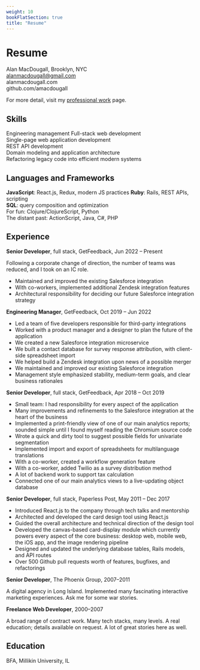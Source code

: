 ```yaml
---
weight: 10
bookFlatSection: true
title: "Resume"
---
```


# Resume

Alan MacDougall, Brooklyn, NYC  
alanmacdougall@gmail.com  
alanmacdougall.com  
github.com/amacdougall  

For more detail, visit my [professional work](/professional-work) page.

## Skills

Engineering management
Full-stack web development  
Single-page web application development  
REST API development  
Domain modeling and application architecture  
Refactoring legacy code into efficient modern systems  

## Languages and Frameworks

**JavaScript**: React.js, Redux, modern JS practices
**Ruby**: Rails, REST APIs, scripting  
**SQL**: query composition and optimization  
For fun: Clojure/ClojureScript, Python  
The distant past: ActionScript, Java, C#, PHP  

## Experience

**Senior Developer**, full stack, GetFeedback, Jun 2022 – Present

Following a corporate change of direction, the number of teams was reduced, and
I took on an IC role.

* Maintained and improved the existing Salesforce integration
* With co-workers, implemented additional Zendesk integration features
* Architectural responsibility for deciding our future Salesforce integration
  strategy

**Engineering Manager**, GetFeedback, Oct 2019 – Jun 2022

* Led a team of five developers responsible for third-party integrations
* Worked with a product manager and a designer to plan the future of the application
* We created a new Salesforce integration microservice
* We built a contact database for survey response attribution, with client-side spreadsheet import
* We helped build a Zendesk integration upon news of a possible merger
* We maintained and improved our existing Salesforce integration
* Management style emphasized stability, medium-term goals, and clear business rationales

**Senior Developer**, full stack, GetFeedback, Apr 2018 – Oct 2019

* Small team: I had responsibility for every aspect of the application
* Many improvements and refinements to the Salesforce integration at the heart of the business
* Implemented a print-friendly view of one of our main analytics reports;
  sounded simple until I found myself reading the Chromium source code
* Wrote a quick and dirty tool to suggest possible fields for univariate segmentation
* Implemented import and export of spreadsheets for multilanguage translations
* With a co-worker, created a workflow generation feature
* With a co-worker, added Twilio as a survey distribution method
* A lot of backend work to support tax calculation
* Connected one of our main analytics views to a live-updating object database

**Senior Developer**, full stack, Paperless Post, May 2011 – Dec 2017

* Introduced React.js to the company through tech talks and mentorship
* Architected and developed the card design tool using React.js
* Guided the overall architecture and technical direction of the design tool
* Developed the canvas-based card-display module which currently powers every
  aspect of the core business: desktop web, mobile web, the iOS app, and the
  image rendering pipeline
* Designed and updated the underlying database tables, Rails models, and API
  routes
* Over 500 Github pull requests worth of features, bugfixes, and refactorings

**Senior Developer**, The Phoenix Group, 2007–2011

A digital agency in Long Island. Implemented many fascinating interactive
marketing experiences. Ask me for some war stories.
 
**Freelance Web Developer**, 2000–2007

A broad range of contract work. Many tech stacks, many levels. A real education;
details available on request. A lot of great stories here as well.

## Education

BFA, Millikin University, IL
